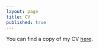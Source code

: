 ```yaml
---
layout: page
title: CV
published: true
---
```


You can find a copy of my CV [here](https://www.dropbox.com/s/5mdz8h6ierm97ty/kim-cv-18sep.pdf?dl=0). 
